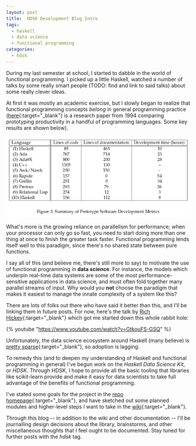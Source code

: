 ```yaml
---
layout: post
title:  HDSK Development Blog Intro
tags:
  - haskell
  - data science
  - functional programming
categories:
  - hdsk
---
```


During my last semester at school, I started to dabble in the world of
functional programming. I picked up a little Haskell, watched a number of talks
by some really smart people (TODO: find and link to said talks) about some
really clever ideas.

<!-- MORE -->

At first it was mostly an academic exercise, but I slowly began to realize that
functional programming concepts *belong* in general programming practice
([here<i class="fa fa-external-link"></i>][haskell vs]{:target="_blank"} is a
research paper from 1994 comparing prototyping productivity in a handful of
programming languages. Some key results are shown below).

![Haskell vs. ...][haskell vs fig3]

What's more is the growing reliance on parallelism for performance; when your
processor can only go so fast, you need to start doing more than one thing at
once to finish the greater task faster. Functional programming lends itself
well to this paradigm, since there's no shared state between pure functions.

I say all of this (and believe me, there's still more to say) to motivate the
use of functional programming in **data science**. For instance, the models
which underpin real-time data systems are some of the most
performance-sensitive applications in data science, and must often fold
together many parallel streams of input. Why would you **not** choose the
paradigm that makes it easiest to manage the innate complexity of a system like
this?

There are lots of folks out there who have said it better than this, and I'll
be linking them in future posts. For now, here's the talk by [Rich Hickey<i
class="fa fa-external-link"></i>][rich]{:target="_blank"} which got me started
down this whole rabbit hole:

{% youtube "https://www.youtube.com/watch?v=GtkouFS-GSQ" %}
<br>

Unfortunately, the data science ecosystem around Haskell (many believe) is
[pretty sparse<i class="fa fa-external-link"></i>][linkedin
article]{:target="_blank"}, so adoption is lagging.

To remedy this (and to deepen my understanding of Haskell and functional
programming in general) I've begun work on the *Haskell Data Science Kit*, or
*HDSK*. Through HDSK, I hope to provide all the basic tooling that libraries
like scikit-learn provide and make it easy for data scientists to take full
advantage of the benefits of functional programming.

I've stated some goals for the project in the [repo homepage<i class="fa
fa-external-link"></i>][hdsk readme]{:target="_blank"}, and have sketched out
some planned modules and higher-level steps I want to take in the [wiki<i
class="fa fa-external-link"></i>][wiki]{:target="_blank"}.

Through this blog -- in addition to the wiki and other documentation -- I'll be
journalling design decisions about the library, brainstorms, and other
miscellaneous thoughts that I feel ought to be documented. Stay tuned for
further posts with the *hdsk* tag.

[haskell vs]: http://haskell.cs.yale.edu/wp-content/uploads/2011/03/HaskellVsAda-NSWC.pdf
[haskell vs fig3]: /assets/img/HaskellVs.png
[rich]: https://github.com/richhickey
[linkedin article]: https://www.linkedin.com/pulse/haskell-data-science-good-bad-ugly-tom-hutchins/
[hdsk readme]: https://github.com/wbadart/hdsk
[wiki]:        https://github.com/wbadart/hdsk/wiki

